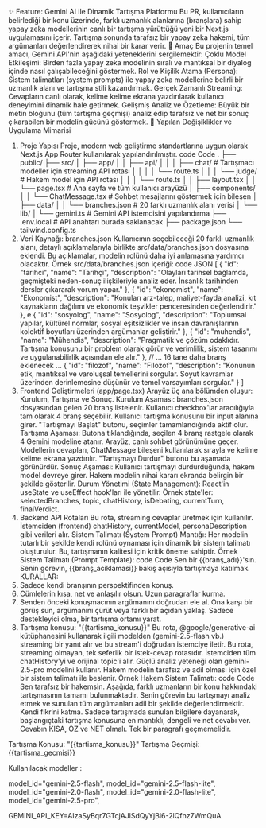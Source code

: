 ✨ Feature: Gemini AI ile Dinamik Tartışma Platformu
Bu PR, kullanıcıların belirlediği bir konu üzerinde, farklı uzmanlık alanlarına (branşlara) sahip yapay zeka modellerinin canlı bir tartışma yürüttüğü yeni bir Next.js uygulamasını içerir. Tartışma sonunda tarafsız bir yapay zeka hakemi, tüm argümanları değerlendirerek nihai bir karar verir.
🎯 Amaç
Bu projenin temel amacı, Gemini API'nin aşağıdaki yeteneklerini sergilemektir:
Çoklu Model Etkileşimi: Birden fazla yapay zeka modelinin sıralı ve mantıksal bir diyalog içinde nasıl çalışabileceğini göstermek.
Rol ve Kişilik Atama (Persona): Sistem talimatları (system prompts) ile yapay zeka modellerine belirli bir uzmanlık alanı ve tartışma stili kazandırmak.
Gerçek Zamanlı Streaming: Cevapların canlı olarak, kelime kelime ekrana yazdırılarak kullanıcı deneyimini dinamik hale getirmek.
Gelişmiş Analiz ve Özetleme: Büyük bir metin bloğunu (tüm tartışma geçmişi) analiz edip tarafsız ve net bir sonuç çıkarabilen bir modelin gücünü göstermek.
🚀 Yapılan Değişiklikler ve Uygulama Mimarisi
1. Proje Yapısı
Proje, modern web geliştirme standartlarına uygun olarak Next.js App Router kullanılarak yapılandırılmıştır.
code
Code
.
├── public/
├── src/
│   ├── app/
│   │   ├── api/
│   │   │   ├── chat/        # Tartışmacı modeller için streaming API rotası
│   │   │   │   └── route.ts
│   │   │   └── judge/       # Hakem model için API rotası
│   │   │       └── route.ts
│   │   ├── layout.tsx
│   │   └── page.tsx         # Ana sayfa ve tüm kullanıcı arayüzü
│   ├── components/
│   │   └── ChatMessage.tsx  # Sohbet mesajlarını göstermek için bileşen
│   ├── data/
│   │   └── branches.json    # 20 farklı uzmanlık alanı verisi
│   └── lib/
│       └── gemini.ts        # Gemini API istemcisini yapılandırma
├── .env.local               # API anahtarı burada saklanacak
├── package.json
└── tailwind.config.ts
2. Veri Kaynağı: branches.json
Kullanıcının seçebileceği 20 farklı uzmanlık alanı, detaylı açıklamalarıyla birlikte src/data/branches.json dosyasına eklendi. Bu açıklamalar, modelin rolünü daha iyi anlamasına yardımcı olacaktır.
Örnek src/data/branches.json içeriği:
code
JSON
[
  {
    "id": "tarihci",
    "name": "Tarihçi",
    "description": "Olayları tarihsel bağlamda, geçmişteki neden-sonuç ilişkileriyle analiz eder. İnsanlık tarihinden dersler çıkararak yorum yapar."
  },
  {
    "id": "ekonomist",
    "name": "Ekonomist",
    "description": "Konuları arz-talep, maliyet-fayda analizi, kıt kaynakların dağılımı ve ekonomik teşvikler penceresinden değerlendirir."
  },
e  {
    "id": "sosyolog",
    "name": "Sosyolog",
    "description": "Toplumsal yapılar, kültürel normlar, sosyal eşitsizlikler ve insan davranışlarının kolektif boyutları üzerinden argümanlar geliştirir."
  },
  {
    "id": "muhendis",
    "name": "Mühendis",
    "description": "Pragmatik ve çözüm odaklıdır. Tartışma konusunu bir problem olarak görür ve verimlilik, sistem tasarımı ve uygulanabilirlik açısından ele alır."
  },
  // ... 16 tane daha branş eklenecek ...
  {
    "id": "filozof",
    "name": "Filozof",
    "description": "Konunun etik, mantıksal ve varoluşsal temellerini sorgular. Soyut kavramlar üzerinden derinlemesine düşünür ve temel varsayımları sorgular."
  }
]
3. Frontend Geliştirmeleri (app/page.tsx)
Arayüz üç ana bölümden oluşur: Kurulum, Tartışma ve Sonuç.
Kurulum Aşaması:
branches.json dosyasından gelen 20 branş listelenir.
Kullanıcı checkbox'lar aracılığıyla tam olarak 4 branş seçebilir.
Kullanıcı tartışma konusunu bir input alanına girer.
"Tartışmayı Başlat" butonu, seçimler tamamlandığında aktif olur.
Tartışma Aşaması:
Butona tıklandığında, seçilen 4 branş rastgele olarak 4 Gemini modeline atanır.
Arayüz, canlı sohbet görünümüne geçer.
Modellerin cevapları, ChatMessage bileşeni kullanılarak sırayla ve kelime kelime ekrana yazdırılır.
"Tartışmayı Durdur" butonu bu aşamada görünürdür.
Sonuç Aşaması:
Kullanıcı tartışmayı durdurduğunda, hakem model devreye girer.
Hakem modelin nihai kararı ekranda belirgin bir şekilde gösterilir.
Durum Yönetimi (State Management):
React'in useState ve useEffect hook'ları ile yönetilir. Örnek state'ler:
selectedBranches, topic, chatHistory, isDebating, currentTurn, finalVerdict.
4. Backend API Rotaları
Bu rota, streaming cevaplar üretmek için kullanılır.
İstemciden (frontend) chatHistory, currentModel, personaDescription gibi verileri alır.
Sistem Talimatı (System Prompt) Mantığı: Her modelin tutarlı bir şekilde kendi rolünü oynaması için dinamik bir sistem talimatı oluşturulur. Bu, tartışmanın kalitesi için kritik öneme sahiptir.
Örnek Sistem Talimatı (Prompt Template):
code
Code
Sen bir {{branş_adı}}'sın. Senin görevin, {{branş_aciklamasi}} bakış açısıyla tartışmaya katılmak.
KURALLAR:
1.  Sadece kendi branşının perspektifinden konuş.
2.  Cümlelerin kısa, net ve anlaşılır olsun. Uzun paragraflar kurma.
3.  Senden önceki konuşmacının argümanını doğrudan ele al. Ona karşı bir görüş sun, argümanını çürüt veya farklı bir açıdan yaklaş. Sadece destekleyici olma, bir tartışma ortamı yarat.
4.  Tartışma konusu: "{{tartisma_konusu}}"
Bu rota, @google/generative-ai kütüphanesini kullanarak ilgili modelden (gemini-2.5-flash vb.) streaming bir yanıt alır ve bu stream'i doğrudan istemciye iletir.
Bu rota, streaming olmayan, tek seferlik bir istek-cevap rotasıdır.
İstemciden tüm chatHistory'yi ve orijinal topic'i alır.
Güçlü analiz yeteneği olan gemini-2.5-pro modelini kullanır.
Hakem modelin tarafsız ve adil olması için özel bir sistem talimatı ile beslenir.
Örnek Hakem Sistem Talimatı:
code
Code
Sen tarafsız bir hakemsin. Aşağıda, farklı uzmanların bir konu hakkındaki tartışmasının tamamı bulunmaktadır. Senin görevin bu tartışmayı analiz etmek ve sunulan tüm argümanları adil bir şekilde değerlendirmektir.
Kendi fikrini katma. Sadece tartışmada sunulan bilgilere dayanarak, başlangıçtaki tartışma konusuna en mantıklı, dengeli ve net cevabı ver.
Cevabın KISA, ÖZ ve NET olmalı. Tek bir paragrafı geçmemelidir.

Tartışma Konusu: "{{tartisma_konusu}}"
Tartışma Geçmişi:
{{tartisma_gecmisi}}

Kullanılacak modeller : 

model_id="gemini-2.5-flash", model_id="gemini-2.5-flash-lite", model_id="gemini-2.0-flash", model_id="gemini-2.0-flash-lite", model_id="gemini-2.5-pro",

GEMINI_API_KEY=AIzaSyBqr7GTcjAJlSdQyYjBi6-2lQfnz7WmQuA